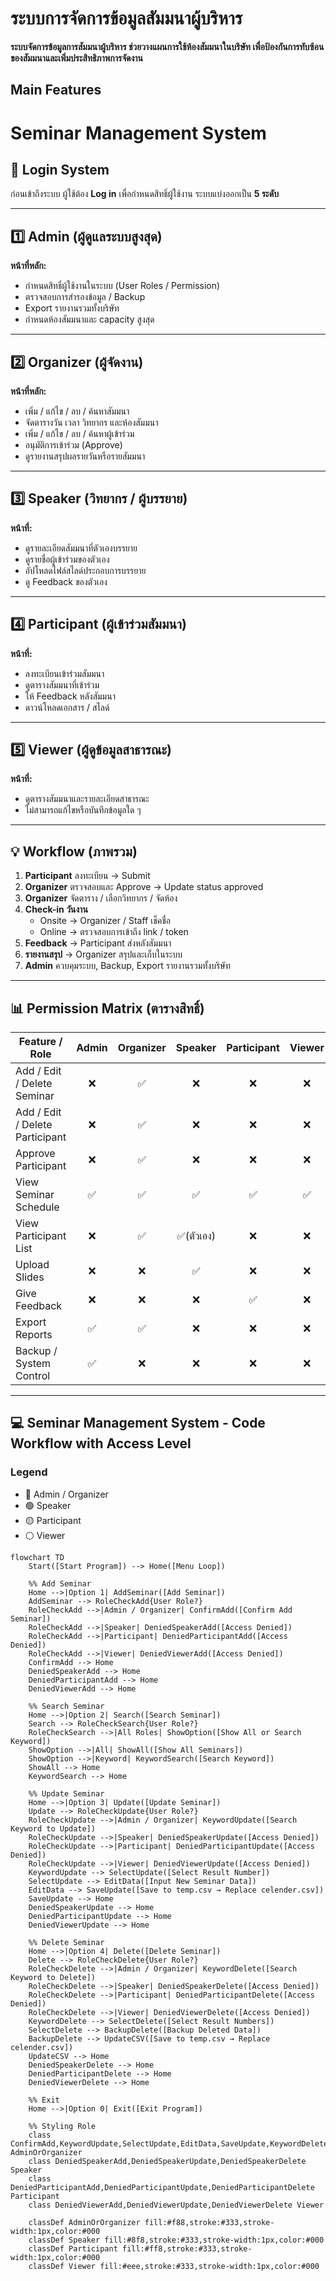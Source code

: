 # ระบบการจัดการข้อมูลสัมมนาผู้บริหาร



**ระบบจัดการข้อมูลการสัมมนาผู้บริหาร ช่วยวางแผนการใช้ห้องสัมมนาในบริษัท
เพื่อป้องกันการทับซ้อนของสัมมนาและเพิ่มประสิทธิภาพการจัดงาน**



## Main Features

# Seminar Management System

## 🔹 Login System
ก่อนเข้าถึงระบบ ผู้ใช้ต้อง **Log in** เพื่อกำหนดสิทธิ์ผู้ใช้งาน ระบบแบ่งออกเป็น **5 ระดับ**  

---

## 1️⃣ Admin (ผู้ดูแลระบบสูงสุด)
**หน้าที่หลัก:**  
- กำหนดสิทธิ์ผู้ใช้งานในระบบ (User Roles / Permission)  
- ตรวจสอบการสำรองข้อมูล / Backup  
- Export รายงานรวมทั้งบริษัท  
- กำหนดห้องสัมมนาและ capacity สูงสุด  


---

## 2️⃣ Organizer (ผู้จัดงาน)
**หน้าที่หลัก:**  
- เพิ่ม / แก้ไข / ลบ / ค้นหาสัมมนา  
- จัดตารางวัน เวลา วิทยากร และห้องสัมมนา  
- เพิ่ม / แก้ไข / ลบ / ค้นหาผู้เข้าร่วม  
- อนุมัติการเข้าร่วม (Approve)  
- ดูรายงานสรุปผลรายวันหรือรายสัมมนา  

---

## 3️⃣ Speaker (วิทยากร / ผู้บรรยาย)
**หน้าที่:**  
- ดูรายละเอียดสัมมนาที่ตัวเองบรรยาย  
- ดูรายชื่อผู้เข้าร่วมของตัวเอง  
- อัปโหลดไฟล์สไลด์ประกอบการบรรยาย  
- ดู Feedback ของตัวเอง  

---

## 4️⃣ Participant (ผู้เข้าร่วมสัมมนา)
**หน้าที่:**  
- ลงทะเบียนเข้าร่วมสัมมนา  
- ดูตารางสัมมนาที่เข้าร่วม  
- ให้ Feedback หลังสัมมนา  
- ดาวน์โหลดเอกสาร / สไลด์  

---

## 5️⃣ Viewer (ผู้ดูข้อมูลสาธารณะ)
**หน้าที่:**  
- ดูตารางสัมมนาและรายละเอียดสาธารณะ  
- ไม่สามารถแก้ไขหรือบันทึกข้อมูลใด ๆ  

---

## 💡 Workflow (ภาพรวม)
1. **Participant** ลงทะเบียน → Submit  
2. **Organizer** ตรวจสอบและ Approve → Update status approved  
3. **Organizer** จัดตาราง / เลือกวิทยากร / จัดห้อง  
4. **Check-in วันงาน**  
   - Onsite → Organizer / Staff เช็คชื่อ  
   - Online → ตรวจสอบการเข้าถึง link / token  
5. **Feedback** → Participant ส่งหลังสัมมนา  
6. **รายงานสรุป** → Organizer สรุปและเก็บในระบบ  
7. **Admin** ควบคุมระบบ, Backup, Export รายงานรวมทั้งบริษัท  

---

## 📊 Permission Matrix (ตารางสิทธิ์)

| Feature / Role               | Admin | Organizer | Speaker | Participant | Viewer |
|-------------------------------|:-----:|:---------:|:-------:|:-----------:|:------:|
| Add / Edit / Delete Seminar   | ❌    | ✅        | ❌      | ❌          | ❌     |
| Add / Edit / Delete Participant | ❌   | ✅        | ❌      | ❌          | ❌     |
| Approve Participant           | ❌    | ✅        | ❌      | ❌          | ❌     |
| View Seminar Schedule         | ✅    | ✅        | ✅      | ✅          | ✅     |
| View Participant List         | ❌    | ✅        | ✅(ตัวเอง)| ❌        | ❌     |
| Upload Slides                 | ❌    | ❌        | ✅      | ❌          | ❌     |
| Give Feedback                 | ❌    | ❌        | ❌      | ✅          | ❌     |
| Export Reports                | ✅    | ✅        | ❌      | ❌          | ❌     |
| Backup / System Control       | ✅    | ❌        | ❌      | ❌          | ❌     |

---


## 💻 Seminar Management System - Code Workflow with Access Level

### Legend
- 🔴 Admin / Organizer  
- 🟢 Speaker  
- 🟡 Participant  
- ⚪ Viewer  

```mermaid
flowchart TD
    Start([Start Program]) --> Home([Menu Loop])

    %% Add Seminar
    Home -->|Option 1| AddSeminar([Add Seminar])
    AddSeminar --> RoleCheckAdd{User Role?}
    RoleCheckAdd -->|Admin / Organizer| ConfirmAdd([Confirm Add Seminar])
    RoleCheckAdd -->|Speaker| DeniedSpeakerAdd([Access Denied])
    RoleCheckAdd -->|Participant| DeniedParticipantAdd([Access Denied])
    RoleCheckAdd -->|Viewer| DeniedViewerAdd([Access Denied])
    ConfirmAdd --> Home
    DeniedSpeakerAdd --> Home
    DeniedParticipantAdd --> Home
    DeniedViewerAdd --> Home

    %% Search Seminar
    Home -->|Option 2| Search([Search Seminar])
    Search --> RoleCheckSearch{User Role?}
    RoleCheckSearch -->|All Roles| ShowOption([Show All or Search Keyword])
    ShowOption -->|All| ShowAll([Show All Seminars])
    ShowOption -->|Keyword| KeywordSearch([Search Keyword])
    ShowAll --> Home
    KeywordSearch --> Home

    %% Update Seminar
    Home -->|Option 3| Update([Update Seminar])
    Update --> RoleCheckUpdate{User Role?}
    RoleCheckUpdate -->|Admin / Organizer| KeywordUpdate([Search Keyword to Update])
    RoleCheckUpdate -->|Speaker| DeniedSpeakerUpdate([Access Denied])
    RoleCheckUpdate -->|Participant| DeniedParticipantUpdate([Access Denied])
    RoleCheckUpdate -->|Viewer| DeniedViewerUpdate([Access Denied])
    KeywordUpdate --> SelectUpdate([Select Result Number])
    SelectUpdate --> EditData([Input New Seminar Data])
    EditData --> SaveUpdate([Save to temp.csv → Replace celender.csv])
    SaveUpdate --> Home
    DeniedSpeakerUpdate --> Home
    DeniedParticipantUpdate --> Home
    DeniedViewerUpdate --> Home

    %% Delete Seminar
    Home -->|Option 4| Delete([Delete Seminar])
    Delete --> RoleCheckDelete{User Role?}
    RoleCheckDelete -->|Admin / Organizer| KeywordDelete([Search Keyword to Delete])
    RoleCheckDelete -->|Speaker| DeniedSpeakerDelete([Access Denied])
    RoleCheckDelete -->|Participant| DeniedParticipantDelete([Access Denied])
    RoleCheckDelete -->|Viewer| DeniedViewerDelete([Access Denied])
    KeywordDelete --> SelectDelete([Select Result Numbers])
    SelectDelete --> BackupDelete([Backup Deleted Data])
    BackupDelete --> UpdateCSV([Save to temp.csv → Replace celender.csv])
    UpdateCSV --> Home
    DeniedSpeakerDelete --> Home
    DeniedParticipantDelete --> Home
    DeniedViewerDelete --> Home

    %% Exit
    Home -->|Option 0| Exit([Exit Program])

    %% Styling Role
    class ConfirmAdd,KeywordUpdate,SelectUpdate,EditData,SaveUpdate,KeywordDelete,SelectDelete,BackupDelete,UpdateCSV AdminOrOrganizer
    class DeniedSpeakerAdd,DeniedSpeakerUpdate,DeniedSpeakerDelete Speaker
    class DeniedParticipantAdd,DeniedParticipantUpdate,DeniedParticipantDelete Participant
    class DeniedViewerAdd,DeniedViewerUpdate,DeniedViewerDelete Viewer

    classDef AdminOrOrganizer fill:#f88,stroke:#333,stroke-width:1px,color:#000
    classDef Speaker fill:#8f8,stroke:#333,stroke-width:1px,color:#000
    classDef Participant fill:#ff8,stroke:#333,stroke-width:1px,color:#000
    classDef Viewer fill:#eee,stroke:#333,stroke-width:1px,color:#000
